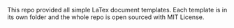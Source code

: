 This repo provided all simple LaTex document templates.
Each template is in its own folder and the whole repo is open sourced with MIT License.
